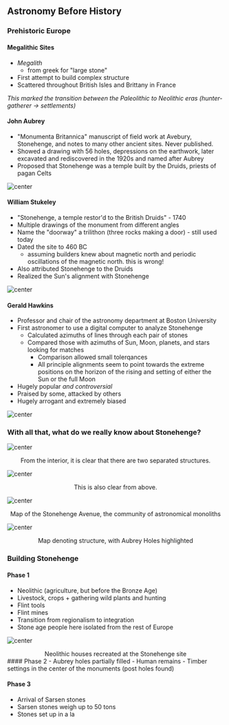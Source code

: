 ## Astronomy Before History

### Prehistoric Europe
#### Megalithic Sites
- *Megalith*
	- from greek for "large stone"
- First attempt to build complex structure
- Scattered throughout British Isles and Brittany in France

*This marked the transition between the Paleolithic to Neolithic eras (hunter-gatherer → settlements)*

#### John Aubrey
- "Monumenta Britannica" manuscript of field work at Avebury, Stonehenge, and notes to many other ancient sites. Never published.
- Showed a drawing with 56 holes, depressions on the earthwork, later excavated and rediscovered in the 1920s and named after Aubrey
- Proposed that Stonehenge was a temple built by the Druids, priests of pagan Celts

![center](../zassets/Pasted%20image%2020230920110554.png)

#### William Stukeley
- "Stonehenge, a temple restor'd to the British Druids" - 1740
- Multiple drawings of the monument from different angles
- Name the "doorway" a trilithon (three rocks making a door) - still used today
- Dated the site to 460 BC
	- assuming builders knew about magnetic north and periodic oscillations of the magnetic north. this is wrong!
- Also attributed Stonehenge to the Druids
- Realized the Sun's alignment with Stonehenge

![center](../zassets/Pasted%20image%2020230920110613.png)
#### Gerald Hawkins
- Professor and chair of the astronomy department at Boston University
- First astronomer to use a digital computer to analyze Stonehenge
	- Calculated azimuths of lines through each pair of stones
	- Compared those with azimuths of Sun, Moon, planets, and stars looking for matches
		- Comparison allowed small tolerqances
		- All principle alignments seem to point towards the extreme positions on the horizon of the rising and setting of either the Sun or the full Moon
- Hugely popular *and controversial*
- Praised by some, attacked by others
- Hugely arrogant and extremely biased

![center](../zassets/Pasted%20image%2020230920110932.png)

### With all that, what do we really know about Stonehenge?

![center](../zassets/Pasted%20image%2020230920111025.png)
<div style="text-align: center; width: 100%;">From the interior, it is clear that there are two separated structures.</div>

![center](../zassets/Pasted%20image%2020230920111109.png)
<div style="text-align: center; width: 100%;">This is also clear from above.</div>

![center](../zassets/Pasted%20image%2020230920111225.png)
<div style="text-align: center; width: 100%;">Map of the Stonehenge Avenue, the community of astronomical monoliths</div>

![center](../zassets/Pasted%20image%2020230920111355.png)

<div style="text-align: center; width: 100%;">Map denoting structure, with Aubrey Holes highlighted</div>

### Building Stonehenge
#### Phase 1
- Neolithic (agriculture, but before the Bronze Age)
- Livestock, crops + gathering wild plants and hunting
- Flint tools
- Flint mines
- Transition from regionalism to integration
- Stone age people here isolated from the rest of Europe

![center](../zassets/Pasted%20image%2020230920112358.png)
<div style="text-align: center; width: 100%;">Neolithic houses recreated at the Stonehenge site</div>
#### Phase 2
- Aubrey holes partially filled
- Human remains
- Timber settings in the center of the monuments (post holes found)

#### Phase 3
- Arrival of Sarsen stones
- Sarsen stones weigh up to 50 tons
- Stones set up in a la
